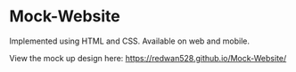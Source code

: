 # Mock-Website
Implemented using HTML and CSS. Available on web and mobile.

View the mock up design here: https://redwan528.github.io/Mock-Website/
